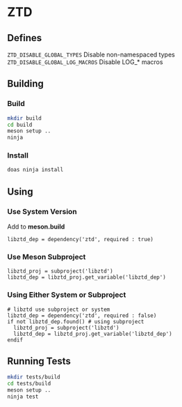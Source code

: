 # ZTD

## Defines

``` ZTD_DISABLE_GLOBAL_TYPES ``` Disable non-namespaced types
``` ZTD_DISABLE_GLOBAL_LOG_MACROS ``` Disable LOG_* macros

## Building

### Build

```sh
mkdir build
cd build
meson setup ..
ninja
```

### Install

```sh
doas ninja install
```

## Using

### Use System Version

Add to **meson.build**

```meson
libztd_dep = dependency('ztd', required : true)
```

### Use Meson Subproject

```meson
libztd_proj = subproject('libztd')
libztd_dep = libztd_proj.get_variable('libztd_dep')
```

### Using Either System or Subproject

```meson
# libztd use subproject or system
libztd_dep = dependency('ztd', required : false)
if not libztd_dep.found() # using subproject
  libztd_proj = subproject('libztd')
  libztd_dep = libztd_proj.get_variable('libztd_dep')
endif
```

## Running Tests

```sh
mkdir tests/build
cd tests/build
meson setup ..
ninja test
```
